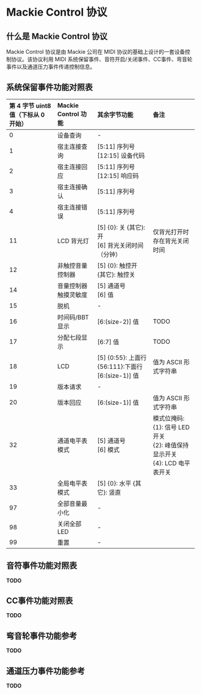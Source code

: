 # Mackie Control 协议
## 什么是 Mackie Control 协议
Mackie Control 协议是由 Mackie 公司在 MIDI 协议的基础上设计的一套设备控制协议。该协议利用 MIDI 系统保留事件、音符开启/关闭事件、CC事件、弯音轮事件以及通道压力事件传递控制信息。

## 系统保留事件功能对照表
|第 4 字节 uint8 值（下标从 0 开始）|Mackie Control 功能|其余字节功能|备注|
|:-----|:-----|:-----|:-----|
|0|设备查询|-||
|1|宿主连接查询|[5:11] 序列号 <br> [12:15] 设备代码||
|2|宿主连接回应|[5:11] 序列号 <br> [12:15] 响应码||
|3|宿主连接确认|[5:11] 序列号||
|4|宿主连接错误|[5:11] 序列号||
|11|LCD 背光灯|[5] {0}: 关 {其它}: 开 <br> [6] 背光关闭时间（分钟）|仅背光打开时存在背光关闭时间|
|12|非触控音量控制器|[5] {0}: 触控开 {其它}: 触控关||
|14|音量控制器触摸灵敏度|[5] 通道号 <br> [6] 值||
|15|脱机|-||
|16|时间码/BBT 显示|[6:(size-2)] 值|TODO|
|17|分配七段显示|[6:7] 值|TODO|
|18|LCD|[5] {0:55}: 上面行 {56:111}:下面行 <br> [6:(size-1)] 值|值为 ASCII 形式字符串|
|19|版本请求|-||
|20|版本回应|[6:(size-1)] 值|值为 ASCII 形式字符串|
|32|通道电平表模式|[5] 通道号 <br> [6] 模式|模式位掩码: <br> {1}: 信号 LED 开关 <br> {2}: 峰值保持显示开关 <br> {4}: LCD 电平表开关|
|33|全局电平表模式|[5] {0}: 水平 {其它}: 竖直||
|97|全部音量最小化|-||
|98|关闭全部 LED|-||
|99|重置|-||

## 音符事件功能对照表
**TODO**

## CC事件功能对照表
**TODO**

## 弯音轮事件功能参考
**TODO**

## 通道压力事件功能参考
**TODO**
